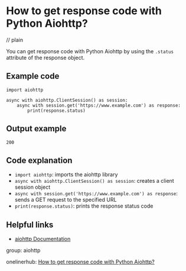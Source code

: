 # How to get response code with Python Aiohttp?
// plain

You can get response code with Python Aiohttp by using the `.status` attribute of the response object.

## Example code

```
import aiohttp

async with aiohttp.ClientSession() as session:
    async with session.get('https://www.example.com') as response:
        print(response.status)
```

## Output example

```
200
```

## Code explanation

- `import aiohttp`: imports the aiohttp library
- `async with aiohttp.ClientSession() as session`: creates a client session object
- `async with session.get('https://www.example.com') as response`: sends a GET request to the specified URL
- `print(response.status)`: prints the response status code

## Helpful links
- [aiohttp Documentation](https://docs.aiohttp.org/en/stable/)

group: aiohttp

onelinerhub: [How to get response code with Python Aiohttp?](https://onelinerhub.com/python-aiohttp/how-to-get-response-code-with-python-aiohttp)